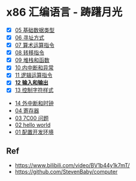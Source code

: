 # x86 汇编语言 - 踌躇月光

* [x] [05 基础数据类型](./05)
* [x] [06 寻址方式](./06)
* [x] [07 算术运算指令](./07)
* [x] [08 转移指令](./08)
* [x] [09 堆栈和函数](./09)
* [x] [10 内中断和异常](./10)
* [x] [11 逻辑运算指令](./11)
* [x] [**12 输入和输出**](./12)
* [x] [13 控制字符样式](./13)
* [14 外中断和时钟](./14)
* [04 寄存器](./04)
* [03 7C00 问题](./03)
* [02 hello world](./02)
* [01 配置开发环境](./01)

## Ref

* <https://www.bilibili.com/video/BV1b44y1k7mT/>
* <https://github.com/StevenBaby/computer>